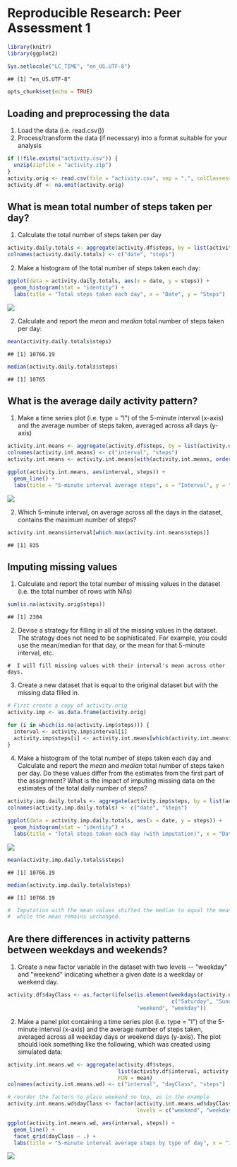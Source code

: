 # Reproducible Research: Peer Assessment 1

```r
library(knitr)
library(ggplot2)

Sys.setlocale("LC_TIME", "en_US.UTF-8")
```

```
## [1] "en_US.UTF-8"
```

```r
opts_chunk$set(echo = TRUE)
```

## Loading and preprocessing the data

1. Load the data (i.e. read.csv())
2. Process/transform the data (if necessary) into a format suitable for your analysis

```r
if (!file.exists("activity.csv")) {
  unzip(zipfile = "activity.zip")
}
activity.orig <- read.csv(file = "activity.csv", sep = ",", colClasses=c("integer", "Date", "integer"))
activity.df <- na.omit(activity.orig)
```

## What is mean total number of steps taken per day?

1. Calculate the total number of steps taken per day

```r
activity.daily.totals <- aggregate(activity.df$steps, by = list(activity.df$date), FUN = sum)
colnames(activity.daily.totals) <- c("date", "steps")
```

2. Make a histogram of the total number of steps taken each day:

```r
ggplot(data = activity.daily.totals, aes(x = date, y = steps)) +
  geom_histogram(stat = "identity") +
  labs(title = "Total steps taken each day", x = "Date", y = "Steps")
```

![](PA1_template_files/figure-html/part1.2-1.png) 

2. Calculate and report the *mean* and *median* total number of steps taken per day:

```r
mean(activity.daily.totals$steps)
```

```
## [1] 10766.19
```

```r
median(activity.daily.totals$steps)
```

```
## [1] 10765
```
## What is the average daily activity pattern?

1. Make a time series plot (i.e. type = "l") of the 5-minute interval (x-axis) and the average
number of steps taken, averaged across all days (y-axis)

```r
activity.int.means <- aggregate(activity.df$steps, by = list(activity.df$interval), FUN = mean)
colnames(activity.int.means) <- c("interval", "steps")
activity.int.means <- activity.int.means[with(activity.int.means, order(interval)),]

ggplot(activity.int.means, aes(interval, steps)) +
  geom_line() +
  labs(title = "5-minute interval average steps", x = "Interval", y = "Steps")
```

![](PA1_template_files/figure-html/part2.1-1.png) 

2. Which 5-minute interval, on average across all the days in the dataset, contains the maximum
number of steps?

```r
activity.int.means$interval[which.max(activity.int.means$steps)]
```

```
## [1] 835
```

## Imputing missing values

1. Calculate and report the total number of missing values in the dataset (i.e. the total number
of rows with NAs)

```r
sum(is.na(activity.orig$steps))
```

```
## [1] 2304
```

2. Devise a strategy for filling in all of the missing values in the dataset. The strategy does
not need to be sophisticated. For example, you could use the mean/median for that day, or the
mean for that 5-minute interval, etc.
```
#  I will fill missing values with their interval's mean across other days.
```

3. Create a new dataset that is equal to the original dataset but with the missing data filled
in.

```r
# First create a copy of activity.orig
activity.imp <- as.data.frame(activity.orig)

for (i in which(is.na(activity.imp$steps))) {
  interval <- activity.imp$interval[i]
  activity.imp$steps[i] <- activity.int.means[which(activity.int.means$interval == interval),]$steps
}
```

4. Make a histogram of the total number of steps taken each day and Calculate and report the
*mean* and *median* total number of steps taken per day. Do these values differ from the estimates
from the first part of the assignment? What is the impact of imputing missing data on the
estimates of the total daily number of steps?

```r
activity.imp.daily.totals <- aggregate(activity.imp$steps, by = list(activity.imp$date), FUN = sum)
colnames(activity.imp.daily.totals) <- c("date", "steps")

ggplot(data = activity.imp.daily.totals, aes(x = date, y = steps)) +
  geom_histogram(stat = "identity") +
  labs(title = "Total steps taken each day (with imputation)", x = "Date", y = "Steps")
```

![](PA1_template_files/figure-html/part3.4-1.png) 

```r
mean(activity.imp.daily.totals$steps)
```

```
## [1] 10766.19
```

```r
median(activity.imp.daily.totals$steps)
```

```
## [1] 10766.19
```

```r
#  Imputation with the mean values shifted the median to equal the mean,
#  while the mean remains unchanged.
```
## Are there differences in activity patterns between weekdays and weekends?

1. Create a new factor variable in the dataset with two levels -- "weekday" and "weekend"
indicating whether a given date is a weekday or weekend day.


```r
activity.df$dayClass <- as.factor(ifelse(is.element(weekdays(activity.df$date),
                                                    c("Saturday", "Sunday")),
                                         "weekend", "weekday"))
```

2. Make a panel plot containing a time series plot (i.e. type = "l") of the 5-minute interval
(x-axis) and the average number of steps taken, averaged across all weekday days or weekend
days (y-axis). The plot should look something like the following, which was created using
simulated data:


```r
activity.int.means.wd <- aggregate(activity.df$steps,
                                   list(activity.df$interval, activity.df$dayClass),
                                   FUN = mean)
colnames(activity.int.means.wd) <- c("interval", "dayClass", "steps")

# reorder the factors to place weekend on top, as in the example
activity.int.means.wd$dayClass <- factor(activity.int.means.wd$dayClass,
                                         levels = c("weekend", "weekday"))

ggplot(activity.int.means.wd, aes(interval, steps)) +
  geom_line() +
  facet_grid(dayClass ~ .) +
  labs(title = "5-minute interval average steps by type of day", x = "Interval", y = "Number of steps")
```

![](PA1_template_files/figure-html/part4.2-1.png) 

